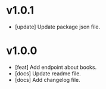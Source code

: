 # v1.0.1

- [update] Update package json file.

# v1.0.0

- [feat] Add endpoint about books.
- [docs] Update readme file.
- [docs] Add changelog file.